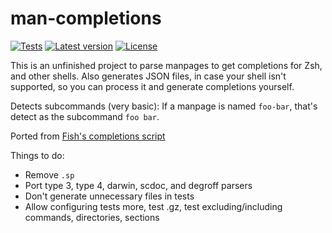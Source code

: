 # man-completions

[![Tests](https://github.com/ysthakur/man-completions/actions/workflows/test.yml/badge.svg)](https://github.com/ysthakur/man-completions/actions)
[![Latest version](https://img.shields.io/crates/v/man-completions.svg)](https://crates.io/crates/man-completions)
[![License](https://img.shields.io/crates/l/man-completions.svg)](./LICENSE.md)

This is an unfinished project to parse manpages to get completions for Zsh, and other shells.
Also generates JSON files, in case your shell isn't supported, so you can process
it and generate completions yourself.

Detects subcommands (very basic): If a manpage is named `foo-bar`, that's detect
as the subcommand `foo bar`.

Ported from [Fish's completions script](https://github.com/fish-shell/fish-shell/blob/master/share/tools/create_manpage_completions.py)

Things to do:

- Remove `.sp`
- Port type 3, type 4, darwin, scdoc, and degroff parsers
- Don't generate unnecessary files in tests
- Allow configuring tests more, test .gz, test excluding/including commands, directories, sections
